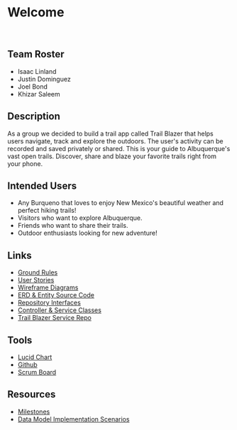 # Welcome
<br>

## Team Roster
* Isaac Linland
* Justin Dominguez
* Joel Bond
* Khizar Saleem

## Description 
As a group we decided to build a trail app called Trail Blazer that helps users
navigate, track and explore the outdoors. The user's activity can be recorded and
saved privately or shared. This is your guide to Albuquerque's vast open trails. 
Discover, share and blaze your favorite trails right from your phone. 

## Intended Users
* Any Burqueno that loves to enjoy New Mexico's beautiful weather and perfect hiking trails! 
* Visitors who want to explore Albuquerque. 
* Friends who want to share their trails. 
* Outdoor enthusiasts looking for new adventure! 

## Links

* [Ground Rules](docs/ground-rules.md)
* [User Stories](docs/user-stories.md)
* [Wireframe Diagrams](docs/wireframe.md)
* [ERD & Entity Source Code](docs/erd.md)
* [Repository Interfaces](docs/repo-interfaces.md) 
* [Controller & Service Classes](docs/controllers-and-services.md)
* [Trail Blazer Service Repo](https://github.com/the-trail-blazer/trailblazer-service)


## Tools 

* [Lucid Chart](lucidchart.com)
* [Github](https://github.com/the-trail-blazer)
* [Scrum Board](https://github.com/the-trail-blazer/trailblazer.github.io/projects/5)


## Resources 

* [Milestones](docs/milestones.md)
* [Data Model Implementation Scenarios](https://deep-dive-coding-java-cohort-8.github.io/2019/10/17/data-model-implementation-scenarios.html)






